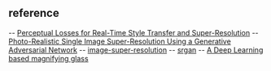 ## reference
-- <a href='https://cs.stanford.edu/people/jcjohns/papers/eccv16/JohnsonECCV16.pdf'>Perceptual Losses for Real-Time Style Transfer and Super-Resolution</a>
-- <a href='https://arxiv.org/pdf/1609.04802.pdf'>Photo-Realistic Single Image Super-Resolution Using a Generative Adversarial Network</a>
-- <a href='https://github.com/idealo/image-super-resolution#train'>image-super-resolution</a>
-- <a href='https://github.com/tensorlayer/srgan'>srgan</a>
-- <a href='https://medium.com/idealo-tech-blog/a-deep-learning-based-magnifying-glass-dae1f565c359'>A Deep Learning based magnifying glass</a>
